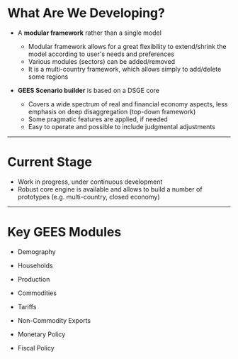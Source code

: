 <div style="page-break-after: always;"></div>

# What Are We Developing?

* A **modular framework** rather than a single model
  * Modular framework allows for a great flexibility to extend/shrink the model according to user's needs and preferences
  * Various modules (sectors) can be added/removed
  * It is a multi-country framework, which allows simply to add/delete some regions

* **GEES Scenario builder** is based on a DSGE core
  * Covers a wide spectrum of real and financial economy aspects, less emphasis on deep disaggregation (top-down framework)
  * Some pragmatic features are applied, if needed
  * Easy to operate and possible to include judgmental adjustments


---

# Current Stage

* Work in progress, under continuous development
* Robust core engine is available and allows to build a number of prototypes (e.g. multi-country, closed economy)

---

# Key GEES Modules

* Demography

* Households

* Production

* Commodities

* Tariffs

* Non-Commodity Exports

* Monetary Policy

* Fiscal Policy
